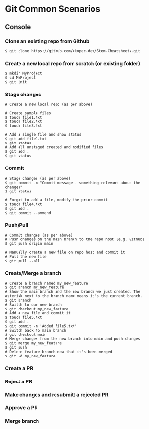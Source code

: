 
# Git Common Scenarios

## Console

### Clone an existing repo from Github

~~~
$ git clone https://github.com/ckopec-dev/Stem-Cheatsheets.git
~~~

### Create a new local repo from scratch (or existing folder)

~~~
$ mkdir MyProject
$ cd MyProject
$ git init
~~~

### Stage changes

~~~
# Create a new local repo (as per above)

# Create sample files
$ touch file1.txt
$ touch file2.txt
$ touch file3.txt

# Add a single file and show status
$ git add file1.txt
$ git status
# Add all unstaged created and modified files
$ git add .
$ git status
~~~

### Commit

~~~
# Stage changes (as per above)
$ git commit -m "Commit message - something relevant about the changes"
$ git status

# Forgot to add a file, modify the prior commit
$ touch file4.txt
$ git add .
$ git commit --ammend
~~~

### Push/Pull

~~~
# Commit changes (as per above)
# Push changes on the main branch to the repo host (e.g. Github)
$ git push origin main

# Manually create a new file on repo host and commit it
# Pull the new file
$ git pull --all
~~~

### Create/Merge a branch

~~~
# Create a branch named my_new_feature
$ git branch my_new_feature
# Show the main branch and the new branch we just created. The asterisk next to the branch name means it's the current branch.
$ git branch
# Switch to our new branch
$ git checkout my_new_feature
# Add a new file and commit it
$ touch file5.txt
$ git add .
$ git commit -m 'Added file5.txt'
# Switch back to main branch
$ git checkout main
# Merge changes from the new branch into main and push changes
$ git merge my_new_feature
$ git push
# Delete feature branch now that it's been merged
$ git -d my_new_feature
~~~

### Create a PR
### Reject a PR
### Make changes and resubmitt a rejected PR 
### Approve a PR
### Merge branch 
